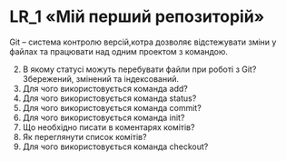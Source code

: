 # LR_1  «Мій перший репозиторій»

Git – система контролю версій,котра дозволяє відстежувати зміни у файлах та працювати над одним проектом з командою.

2. В якому статусі можуть перебувати файли при роботі з Git?Збережений, змінений та індексований.
3. Для чого використовується команда add?
4. Для чого використовується команда status?
5. Для чого використовується команда commit?
6. Для чого використовується команда init?
7. Що необхідно писати в коментарях комітів?
8. Як переглянути список комітів?
9. Для чого використовується команда checkout?
